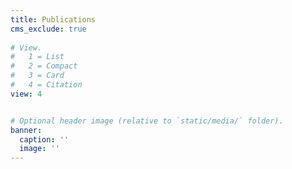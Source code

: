 ```yaml
---
title: Publications
cms_exclude: true
  
# View.
#   1 = List
#   2 = Compact
#   3 = Card
#   4 = Citation
view: 4


# Optional header image (relative to `static/media/` folder).
banner:
  caption: ''
  image: ''
---
```

